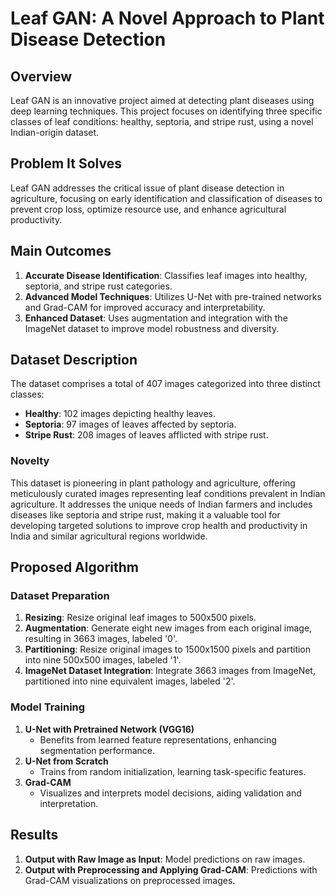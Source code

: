 # Leaf GAN: A Novel Approach to Plant Disease Detection


## Overview
Leaf GAN is an innovative project aimed at detecting plant diseases using deep learning techniques. This project focuses on identifying three specific classes of leaf conditions: healthy, septoria, and stripe rust, using a novel Indian-origin dataset.

## Problem It Solves
Leaf GAN addresses the critical issue of plant disease detection in agriculture, focusing on early identification and classification of diseases to prevent crop loss, optimize resource use, and enhance agricultural productivity.

## Main Outcomes
1. **Accurate Disease Identification**: Classifies leaf images into healthy, septoria, and stripe rust categories.
2. **Advanced Model Techniques**: Utilizes U-Net with pre-trained networks and Grad-CAM for improved accuracy and interpretability.
3. **Enhanced Dataset**: Uses augmentation and integration with the ImageNet dataset to improve model robustness and diversity.

## Dataset Description
The dataset comprises a total of 407 images categorized into three distinct classes:
- **Healthy**: 102 images depicting healthy leaves.
- **Septoria**: 97 images of leaves affected by septoria.
- **Stripe Rust**: 208 images of leaves afflicted with stripe rust.

### Novelty
This dataset is pioneering in plant pathology and agriculture, offering meticulously curated images representing leaf conditions prevalent in Indian agriculture. It addresses the unique needs of Indian farmers and includes diseases like septoria and stripe rust, making it a valuable tool for developing targeted solutions to improve crop health and productivity in India and similar agricultural regions worldwide.

## Proposed Algorithm
### Dataset Preparation
1. **Resizing**: Resize original leaf images to 500x500 pixels.
2. **Augmentation**: Generate eight new images from each original image, resulting in 3663 images, labeled '0'.
3. **Partitioning**: Resize original images to 1500x1500 pixels and partition into nine 500x500 images, labeled '1'.
4. **ImageNet Dataset Integration**: Integrate 3663 images from ImageNet, partitioned into nine equivalent images, labeled '2'.

### Model Training
1. **U-Net with Pretrained Network (VGG16)**
   - Benefits from learned feature representations, enhancing segmentation performance.
2. **U-Net from Scratch**
   - Trains from random initialization, learning task-specific features.
3. **Grad-CAM**
   - Visualizes and interprets model decisions, aiding validation and interpretation.

## Results
1. **Output with Raw Image as Input**: Model predictions on raw images.
2. **Output with Preprocessing and Applying Grad-CAM**: Predictions with Grad-CAM visualizations on preprocessed images.



